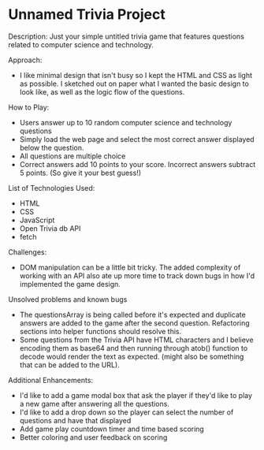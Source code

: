 # Unnamed Trivia Project
Description:
Just your simple untitled trivia game that features questions related to computer science and technology.

Approach:
* I like minimal design that isn't busy so I kept the HTML and CSS as light as possible. I sketched out on paper what I wanted the basic design to look like, as well as the logic flow of the questions.

How to Play:
* Users answer up to 10 random computer science and technology questions
* Simply load the web page and select the most correct answer displayed below the question.
* All questions are multiple choice
* Correct answers add 10 points to your score. Incorrect answers subtract 5 points. (So give it your best guess!)

List of Technologies Used:
* HTML
* CSS
* JavaScript
* Open Trivia db API
* fetch

Challenges:
* DOM manipulation can be a little bit tricky. The added complexity of working with an API also ate up more time to track down bugs in how I'd implemented the game design.

Unsolved problems and known bugs
* The questionsArray is being called before it's expected and duplicate answers are added to the game after the second question. Refactoring sections into helper functions should resolve this.
*  Some questions from the Trivia API have HTML characters and I believe encoding them as base64 and then running through atob() function to decode would render the text as expected. (might also be something that can be added to the URL).

Additional Enhancements:
* I'd like to add a game modal box that ask the player if they'd like to play a new game after answering all the questions. 
* I'd like to add a drop down so the player can select the number of questions and have that displayed
* Add game play countdown timer and time based scoring
* Better coloring and user feedback on scoring